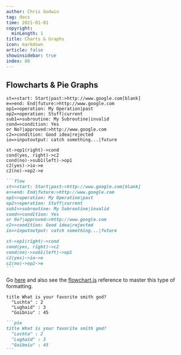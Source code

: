 ```yaml
---
author: Chris Godwin
tag: docs
time: 2021-01-01
copyright:
  minLength: 1
title: Charts & Graphs
icon: markdown
article: false
showinsidebar: true
index: 80
---
```


## Flowcharts & Pie Graphs

```flow
st=>start: Start|past:>http://www.google.com[blank]
e=>end: End|future:>http://www.google.com
op1=>operation: My Operation|past
op2=>operation: Stuff|current
sub1=>subroutine: My Subroutine|invalid
cond=>condition: Yes
or No?|approved:>http://www.google.com
c2=>condition: Good idea|rejected
io=>inputoutput: catch something...|future

st->op1(right)->cond
cond(yes, right)->c2
cond(no)->sub1(left)->op1
c2(yes)->io->e
c2(no)->op2->e
```

````md
```flow
st=>start: Start|past:>http://www.google.com[blank]
e=>end: End|future:>http://www.google.com
op1=>operation: My Operation|past
op2=>operation: Stuff|current
sub1=>subroutine: My Subroutine|invalid
cond=>condition: Yes
or No?|approved:>http://www.google.com
c2=>condition: Good idea|rejected
io=>inputoutput: catch something...|future

st->op1(right)->cond
cond(yes, right)->c2
cond(no)->sub1(left)->op1
c2(yes)->io->e
c2(no)->op2->e
```
````
Go [here](https://vuepress-theme-hope.github.io/md-enhance/guide/flowchart/) and also see the [flowchart.js](https://github.com/adrai/flowchart.js) reference to master
 this type of formatting.

```pie
title What is your favorite smith god?
  "Luchta" : 2
  "Lughaid" : 3
  "Goibniu" : 45
```

````md
```pie
title What is your favorite smith god?
  "Luchta" : 2
  "Lughaid" : 3
  "Goibniu" : 45
```
````